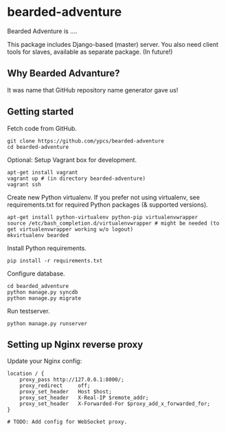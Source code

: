 bearded-adventure
===================================================
Bearded Adventure is ....

This package includes Django-based (master) server. You also need client 
tools for slaves, available as separate package. (In future!)

## Why Bearded Advanture?
It was name that GitHub repository name generator gave us! 


## Getting started

Fetch code from GitHub.

    git clone https://github.com/ypcs/bearded-adventure
    cd bearded-adventure

Optional: Setup Vagrant box for development.

    apt-get install vagrant
    vagrant up # (in directory bearded-adventure)
    vagrant ssh

Create new Python virtualenv. If you prefer not using virtualenv, see 
requirements.txt for required Python packages (& supported versions).

    apt-get install python-virtualenv python-pip virtualenvwrapper
    source /etc/bash_completion.d/virtualenvwrapper # might be needed (to get virtualenvwrapper working w/o logout)
    mkvirtualenv bearded

Install Python requirements.
    
    pip install -r requirements.txt

Configure database.

    cd bearded_adventure
    python manage.py syncdb
    python manage.py migrate
    
Run testserver.

    python manage.py runserver


## Setting up Nginx reverse proxy
Update your Nginx config:

    location / {
        proxy_pass http://127.0.0.1:8000/;
        proxy_redirect     off;
        proxy_set_header   Host $host;
        proxy_set_header   X-Real-IP $remote_addr;
        proxy_set_header   X-Forwarded-For $proxy_add_x_forwarded_for;
    }
                    
    # TODO: Add config for WebSocket proxy.
